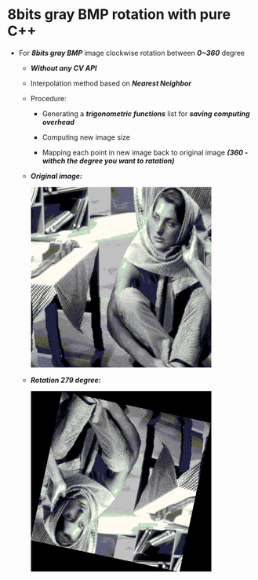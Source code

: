 # 8bits gray BMP rotation with pure C++

* For ***8bits gray BMP*** image clockwise rotation between ***0~360*** degree

  * ***Without any CV API***
  
  * Interpolation method based on ***Nearest Neighbor***
  
  * Procedure:
  
    * Generating a ***trigonometric functions*** list for ***saving computing overhead***
  
    * Computing new image size
    
    * Mapping each point in new image back to original image ***(360 - withch the degree you want to ratation)***

  * ***Original image:***
 
     <img src="/woman.bmp" width="368">
     
  * ***Rotation 279 degree:***
  
     <img src="/rotation_1.bmp" width="368">
  


